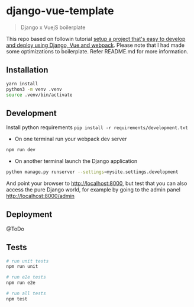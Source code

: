 # django-vue-template

> Django x VuejS boilerplate

This repo based on followin tutorial [setup a project that's easy to develop and deploy using Django, Vue and webpack](https://ariera.github.io/2017/09/26/django-webpack-vue-js-setting-up-a-new-project-that-s-easy-to-develop-and-deploy-part-1.html). Please note that I had made some optimizations to boilerplate. Refer README.md for more information.

## Installation

```bash
yarn install
python3 -m venv .venv
source .venv/bin/activate
```

## Development

Install python requirements
``` pip install -r requirements/development.txt ```

* On one terminal run your webpack dev server

```bash
npm run dev
```

* On another terminal launch the Django application

```bash
python manage.py runserver --settings=mysite.settings.development
```

And point your browser to [http://localhost:8000](), but test that you can also access the pure Django world, for example by going to the admin panel [http://localhost:8000/admin]()

## Deployment

@ToDo


## Tests

``` bash
# run unit tests
npm run unit

# run e2e tests
npm run e2e

# run all tests
npm test
```
